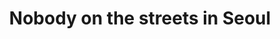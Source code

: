 ---
title: Nobody on the streets in Seoul
category: blog
lat: 37.57391
lng: 126.99135
image: https://s3-us-west-2.amazonaws.com/travels2013/2014-01-30 19:01:58 PST.jpg
observation: 20140130190158PST
---